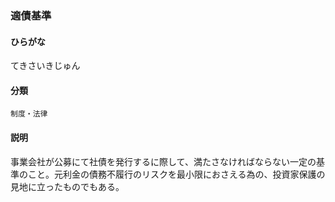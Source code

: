 <div style="display:none;">

## [あ行](securities-terms?id=あ行)
## [か行](securities-terms?id=か行)
## [さ行](securities-terms?id=さ行)
## [た行](securities-terms?id=た行)

</div>

### 適債基準

#### ひらがな

てきさいきじゅん

#### 分類

`制度・法律`

#### 説明

事業会社が公募にて社債を発行するに際して、満たさなければならない一定の基準のこと。元利金の債務不履行のリスクを最小限におさえる為の、投資家保護の見地に立ったものでもある。

<div style="display:none;">

## [な行](securities-terms?id=な行)
## [は行](securities-terms?id=は行)
## [ま行](securities-terms?id=ま行)
## [や行](securities-terms?id=や行)
## [ら行](securities-terms?id=ら行)
## [わ行](securities-terms?id=わ行)
## [英数字・記号](securities-terms?id=英数字・記号)

</div>

